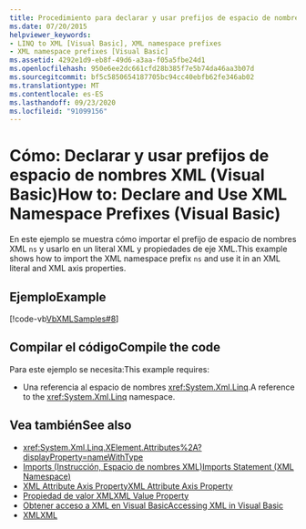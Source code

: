 ```yaml
---
title: Procedimiento para declarar y usar prefijos de espacio de nombres XML
ms.date: 07/20/2015
helpviewer_keywords:
- LINQ to XML [Visual Basic], XML namespace prefixes
- XML namespace prefixes [Visual Basic]
ms.assetid: 4292e1d9-eb8f-49d6-a3aa-f05a5fbe24d1
ms.openlocfilehash: 950e6ee2dc661cfd28b385f7e5b74da46aa3b07d
ms.sourcegitcommit: bf5c5850654187705bc94cc40ebfb62fe346ab02
ms.translationtype: MT
ms.contentlocale: es-ES
ms.lasthandoff: 09/23/2020
ms.locfileid: "91099156"
---
```

# <a name="how-to-declare-and-use-xml-namespace-prefixes-visual-basic"></a><span data-ttu-id="e9457-102">Cómo: Declarar y usar prefijos de espacio de nombres XML (Visual Basic)</span><span class="sxs-lookup"><span data-stu-id="e9457-102">How to: Declare and Use XML Namespace Prefixes (Visual Basic)</span></span>

<span data-ttu-id="e9457-103">En este ejemplo se muestra cómo importar el prefijo de espacio de nombres XML `ns` y usarlo en un literal XML y propiedades de eje XML.</span><span class="sxs-lookup"><span data-stu-id="e9457-103">This example shows how to import the XML namespace prefix `ns` and use it in an XML literal and XML axis properties.</span></span>  
  
## <a name="example"></a><span data-ttu-id="e9457-104">Ejemplo</span><span class="sxs-lookup"><span data-stu-id="e9457-104">Example</span></span>  

 [!code-vb[VbXMLSamples#8](~/samples/snippets/visualbasic/VS_Snippets_VBCSharp/VbXMLSamples/VB/XMLSamples3.vb#8)]  
  
## <a name="compile-the-code"></a><span data-ttu-id="e9457-105">Compilar el código</span><span class="sxs-lookup"><span data-stu-id="e9457-105">Compile the code</span></span>  

 <span data-ttu-id="e9457-106">Para este ejemplo se necesita:</span><span class="sxs-lookup"><span data-stu-id="e9457-106">This example requires:</span></span>  
  
- <span data-ttu-id="e9457-107">Una referencia al espacio de nombres <xref:System.Xml.Linq>.</span><span class="sxs-lookup"><span data-stu-id="e9457-107">A reference to the <xref:System.Xml.Linq> namespace.</span></span>  
  
## <a name="see-also"></a><span data-ttu-id="e9457-108">Vea también</span><span class="sxs-lookup"><span data-stu-id="e9457-108">See also</span></span>

- <xref:System.Xml.Linq.XElement.Attributes%2A?displayProperty=nameWithType>
- [<span data-ttu-id="e9457-109">Imports (Instrucción, Espacio de nombres XML)</span><span class="sxs-lookup"><span data-stu-id="e9457-109">Imports Statement (XML Namespace)</span></span>](../../../language-reference/statements/imports-statement-xml-namespace.md)
- [<span data-ttu-id="e9457-110">XML Attribute Axis Property</span><span class="sxs-lookup"><span data-stu-id="e9457-110">XML Attribute Axis Property</span></span>](../../../language-reference/xml-axis/xml-attribute-axis-property.md)
- [<span data-ttu-id="e9457-111">Propiedad de valor XML</span><span class="sxs-lookup"><span data-stu-id="e9457-111">XML Value Property</span></span>](../../../language-reference/xml-axis/xml-value-property.md)
- [<span data-ttu-id="e9457-112">Obtener acceso a XML en Visual Basic</span><span class="sxs-lookup"><span data-stu-id="e9457-112">Accessing XML in Visual Basic</span></span>](accessing-xml.md)
- [<span data-ttu-id="e9457-113">XML</span><span class="sxs-lookup"><span data-stu-id="e9457-113">XML</span></span>](index.md)
